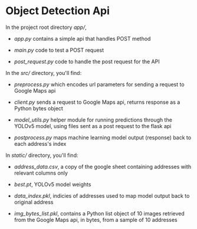 # Object Detection Api

In the project root directory *app/*,

- *app.py* contains a simple api that handles POST method

- *main.py* code to test a POST request

- *post_request.py* code to handle the post request for the API

In the *src/* directory, you'll find:

- *preprocess.py* which encodes url parameters for sending a request to Google Maps api

- *client.py* sends a request to Google Maps api, returns response as a Python bytes object

- *model_utils.py* helper module for running predictions through the YOLOv5 model, using files sent as a post request to the flask api

- *postprocess.py* maps machine learning model output (response) back to each address's index

In *static/* directory, you'll find:

- *address_data.csv*, a copy of the google sheet containing addresses with relevant columns only

- *best.pt*, YOLOv5 model weights

- *data_index.pkl*, indicies of addresses used to map model output back to original address

- *img_bytes_list.pkl*, contains a Python list object of 10 images retrieved from the Google Maps api, in bytes, from a sample of 10 addresses
